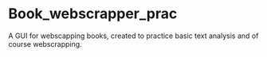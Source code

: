 # Book_webscrapper_prac
A GUI for webscapping books, created to practice basic text analysis and of course webscrapping.
